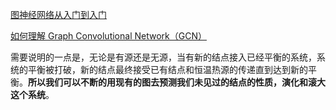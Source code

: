 [图神经网络从入门到入门](https://zhuanlan.zhihu.com/p/136521625)

[如何理解 Graph Convolutional Network（GCN）](https://www.zhihu.com/question/54504471/answer/630639025)


需要说明的一点是，无论是有源还是无源，当有新的结点接入已经平衡的系统，系统的平衡被打破，新的结点最终接受已有结点和恒温热源的传递直到达到新的平衡。**所以我们可以不断的用现有的图去预测我们未见过的结点的性质，演化和滚大这个系统**。










